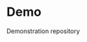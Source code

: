 # Demo
Demonstration repository

 



 




































































